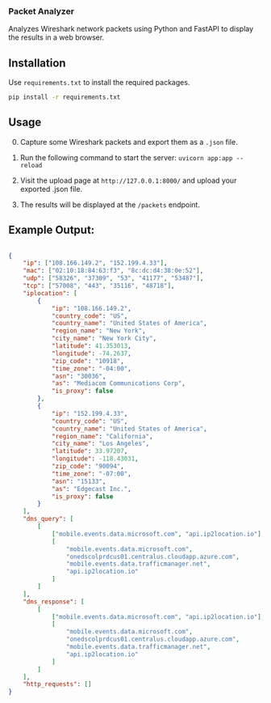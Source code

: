 ### Packet Analyzer

Analyzes Wireshark network packets using Python and FastAPI to display the results in a web browser.

## Installation

Use `requirements.txt` to install the required packages.

```bash
pip install -r requirements.txt
```

## Usage

0. Capture some Wireshark packets and export them as a `.json` file.

1. Run the following command to start the server: `uvicorn app:app --reload`

2. Visit the upload page at `http://127.0.0.1:8000/` and upload your exported .json file.

3. The results will be displayed at the `/packets` endpoint.

## Example Output:

```json

{
    "ip": ["108.166.149.2", "152.199.4.33"],
    "mac": ["02:10:18:84:63:f3", "8c:dc:d4:38:0e:52"],
    "udp": ["58326", "37309", "53", "41177", "53487"],
    "tcp": ["57008", "443", "35116", "48718"],
    "iplocation": [
        {
            "ip": "108.166.149.2",
            "country_code": "US",
            "country_name": "United States of America",
            "region_name": "New York",
            "city_name": "New York City",
            "latitude": 41.353013,
            "longitude": -74.2637,
            "zip_code": "10918",
            "time_zone": "-04:00",
            "asn": "30036",
            "as": "Mediacom Communications Corp",
            "is_proxy": false
        },
        {
            "ip": "152.199.4.33",
            "country_code": "US",
            "country_name": "United States of America",
            "region_name": "California",
            "city_name": "Los Angeles",
            "latitude": 33.97207,
            "longitude": -118.43031,
            "zip_code": "90094",
            "time_zone": "-07:00",
            "asn": "15133",
            "as": "Edgecast Inc.",
            "is_proxy": false
        }
    ],
    "dns_query": [
        [
            ["mobile.events.data.microsoft.com", "api.ip2location.io"],
            [
                "mobile.events.data.microsoft.com",
                "onedscolprdcus01.centralus.cloudapp.azure.com",
                "mobile.events.data.trafficmanager.net",
                "api.ip2location.io"
            ]
        ]
    ],
    "dns_response": [
        [
            ["mobile.events.data.microsoft.com", "api.ip2location.io"],
            [
                "mobile.events.data.microsoft.com",
                "onedscolprdcus01.centralus.cloudapp.azure.com",
                "mobile.events.data.trafficmanager.net",
                "api.ip2location.io"
            ]
        ]
    ],
    "http_requests": []
}
```
